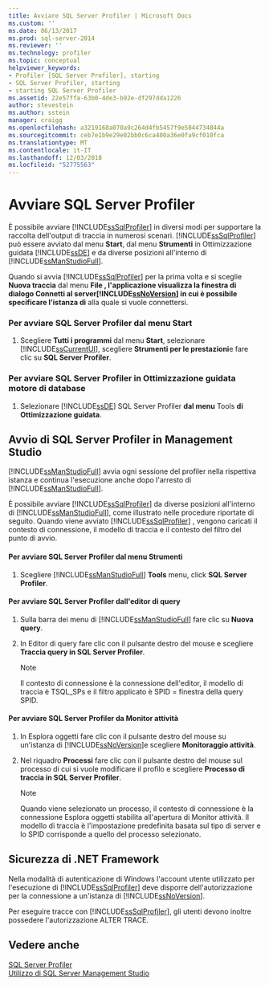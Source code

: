 ```yaml
---
title: Avviare SQL Server Profiler | Microsoft Docs
ms.custom: ''
ms.date: 06/13/2017
ms.prod: sql-server-2014
ms.reviewer: ''
ms.technology: profiler
ms.topic: conceptual
helpviewer_keywords:
- Profiler [SQL Server Profiler], starting
- SQL Server Profiler, starting
- starting SQL Server Profiler
ms.assetid: 22e57ffa-63b0-4de3-b92e-df297dda1226
author: stevestein
ms.author: sstein
manager: craigg
ms.openlocfilehash: a3219168a070a9c264d4fb5457f9e5844734844a
ms.sourcegitcommit: ceb7e1b9e29e02bb0c6ca400a36e0fa9cf010fca
ms.translationtype: MT
ms.contentlocale: it-IT
ms.lasthandoff: 12/03/2018
ms.locfileid: "52775563"
---
```

# <a name="start-sql-server-profiler"></a>Avviare SQL Server Profiler
  È possibile avviare [!INCLUDE[ssSqlProfiler](../../includes/sssqlprofiler-md.md)] in diversi modi per supportare la raccolta dell'output di traccia in numerosi scenari. [!INCLUDE[ssSqlProfiler](../../includes/sssqlprofiler-md.md)] può essere avviato dal menu **Start**, dal menu **Strumenti** in Ottimizzazione guidata [!INCLUDE[ssDE](../../includes/ssde-md.md)] e da diverse posizioni all'interno di [!INCLUDE[ssManStudioFull](../../includes/ssmanstudiofull-md.md)].  
  
 Quando si avvia [!INCLUDE[ssSqlProfiler](../../includes/sssqlprofiler-md.md)] per la prima volta e si sceglie **Nuova traccia** dal menu **File **, l'applicazione visualizza la finestra di dialogo** Connetti al server[!INCLUDE[ssNoVersion](../../includes/ssnoversion-md.md)] in cui è possibile specificare l'istanza di**  alla quale si vuole connettersi.  
  
### <a name="to-start-sql-server-profiler-from-the-start-menu"></a>Per avviare SQL Server Profiler dal menu Start  
  
1.  Scegliere **Tutti i programmi** dal menu **Start**, selezionare [!INCLUDE[ssCurrentUI](../../includes/sscurrentui-md.md)], scegliere **Strumenti per le prestazioni**e fare clic su **SQL Server Profiler**.  
  
### <a name="to-start-sql-server-profiler-in-database-engine-tuning-advisor"></a>Per avviare SQL Server Profiler in Ottimizzazione guidata motore di database  
  
1.  Selezionare [!INCLUDE[ssDE](../../includes/ssde-md.md)] SQL Server Profiler **dal menu** Tools **di Ottimizzazione guidata**.  
  
## <a name="starting-sql-server-profiler-in-management-studio"></a>Avvio di SQL Server Profiler in Management Studio  
 [!INCLUDE[ssManStudioFull](../../includes/ssmanstudiofull-md.md)] avvia ogni sessione del profiler nella rispettiva istanza e continua l'esecuzione anche dopo l'arresto di [!INCLUDE[ssManStudioFull](../../includes/ssmanstudiofull-md.md)].  
  
 È possibile avviare [!INCLUDE[ssSqlProfiler](../../includes/sssqlprofiler-md.md)] da diverse posizioni all'interno di [!INCLUDE[ssManStudioFull](../../includes/ssmanstudiofull-md.md)], come illustrato nelle procedure riportate di seguito. Quando viene avviato [!INCLUDE[ssSqlProfiler](../../includes/sssqlprofiler-md.md)] , vengono caricati il contesto di connessione, il modello di traccia e il contesto del filtro del punto di avvio.  
  
#### <a name="to-start-sql-server-profiler-from-the-tools-menu"></a>Per avviare SQL Server Profiler dal menu Strumenti  
  
1.  Scegliere [!INCLUDE[ssManStudioFull](../../includes/ssmanstudiofull-md.md)] **Tools** menu, click **SQL Server Profiler**.  
  
#### <a name="to-start-sql-server-profiler-from-the-query-editor"></a>Per avviare SQL Server Profiler dall'editor di query  
  
1.  Sulla barra dei menu di [!INCLUDE[ssManStudioFull](../../includes/ssmanstudiofull-md.md)] fare clic su **Nuova query**.  
  
2.  In Editor di query fare clic con il pulsante destro del mouse e scegliere **Traccia query in SQL Server Profiler**.  
  
    > [!NOTE]  
    >  Il contesto di connessione è la connessione dell'editor, il modello di traccia è TSQL_SPs e il filtro applicato è SPID = finestra della query SPID.  
  
#### <a name="to-start-sql-server-profiler-from-activity-monitor"></a>Per avviare SQL Server Profiler da Monitor attività  
  
1.  In Esplora oggetti fare clic con il pulsante destro del mouse su un'istanza di [!INCLUDE[ssNoVersion](../../includes/ssnoversion-md.md)]e scegliere **Monitoraggio attività**.  
  
2.  Nel riquadro **Processi** fare clic con il pulsante destro del mouse sul processo di cui si vuole modificare il profilo e scegliere **Processo di traccia in SQL Server Profiler**.  
  
    > [!NOTE]  
    >  Quando viene selezionato un processo, il contesto di connessione è la connessione Esplora oggetti stabilita all'apertura di Monitor attività. Il modello di traccia è l'impostazione predefinita basata sul tipo di server e lo SPID corrisponde a quello del processo selezionato.  
  
## <a name="net-framework-security"></a>Sicurezza di .NET Framework  
 Nella modalità di autenticazione di Windows l'account utente utilizzato per l'esecuzione di [!INCLUDE[ssSqlProfiler](../../includes/sssqlprofiler-md.md)] deve disporre dell'autorizzazione per la connessione a un'istanza di [!INCLUDE[ssNoVersion](../../includes/ssnoversion-md.md)].  
  
 Per eseguire tracce con [!INCLUDE[ssSqlProfiler](../../includes/sssqlprofiler-md.md)], gli utenti devono inoltre possedere l'autorizzazione ALTER TRACE.  
  
## <a name="see-also"></a>Vedere anche  
 [SQL Server Profiler](sql-server-profiler.md)   
 [Utilizzo di SQL Server Management Studio](../../database-engine/use-sql-server-management-studio.md)  
  
  
